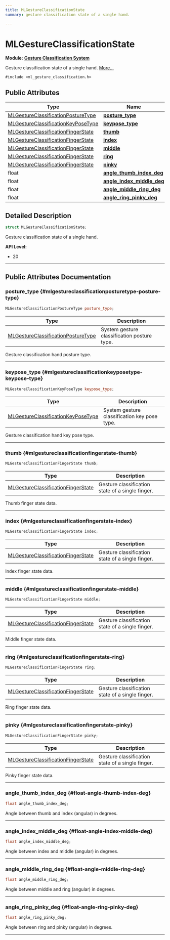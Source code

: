 ```yaml
---
title: MLGestureClassificationState
summary: gesture classification state of a single hand. 

---
```


# MLGestureClassificationState

**Module:** **[Gesture Classification System](/versioned_docs/version-22-Feb-2023/api-ref/api/Modules/group___gesture_classification/group___gesture_classification.md)**



Gesture classification state of a single hand.  [More...](#detailed-description)


`#include <ml_gesture_classification.h>`

## Public Attributes

| Type           | Name           |
| -------------- | -------------- |
| [MLGestureClassificationPostureType](/versioned_docs/version-22-Feb-2023/api-ref/api/Modules/group___gesture_classification/group___gesture_classification.md#enums-mlgestureclassificationposturetype) | **[posture_type](/versioned_docs/version-22-Feb-2023/api-ref/api/Modules/group___gesture_classification/struct_m_l_gesture_classification_state.md#mlgestureclassificationposturetype-posture-type)**  |
| [MLGestureClassificationKeyPoseType](/versioned_docs/version-22-Feb-2023/api-ref/api/Modules/group___gesture_classification/group___gesture_classification.md#enums-mlgestureclassificationkeyposetype) | **[keypose_type](/versioned_docs/version-22-Feb-2023/api-ref/api/Modules/group___gesture_classification/struct_m_l_gesture_classification_state.md#mlgestureclassificationkeyposetype-keypose-type)**  |
| [MLGestureClassificationFingerState](/versioned_docs/version-22-Feb-2023/api-ref/api/Modules/group___gesture_classification/struct_m_l_gesture_classification_finger_state.md) | **[thumb](/versioned_docs/version-22-Feb-2023/api-ref/api/Modules/group___gesture_classification/struct_m_l_gesture_classification_state.md#mlgestureclassificationfingerstate-thumb)**  |
| [MLGestureClassificationFingerState](/versioned_docs/version-22-Feb-2023/api-ref/api/Modules/group___gesture_classification/struct_m_l_gesture_classification_finger_state.md) | **[index](/versioned_docs/version-22-Feb-2023/api-ref/api/Modules/group___gesture_classification/struct_m_l_gesture_classification_state.md#mlgestureclassificationfingerstate-index)**  |
| [MLGestureClassificationFingerState](/versioned_docs/version-22-Feb-2023/api-ref/api/Modules/group___gesture_classification/struct_m_l_gesture_classification_finger_state.md) | **[middle](/versioned_docs/version-22-Feb-2023/api-ref/api/Modules/group___gesture_classification/struct_m_l_gesture_classification_state.md#mlgestureclassificationfingerstate-middle)**  |
| [MLGestureClassificationFingerState](/versioned_docs/version-22-Feb-2023/api-ref/api/Modules/group___gesture_classification/struct_m_l_gesture_classification_finger_state.md) | **[ring](/versioned_docs/version-22-Feb-2023/api-ref/api/Modules/group___gesture_classification/struct_m_l_gesture_classification_state.md#mlgestureclassificationfingerstate-ring)**  |
| [MLGestureClassificationFingerState](/versioned_docs/version-22-Feb-2023/api-ref/api/Modules/group___gesture_classification/struct_m_l_gesture_classification_finger_state.md) | **[pinky](/versioned_docs/version-22-Feb-2023/api-ref/api/Modules/group___gesture_classification/struct_m_l_gesture_classification_state.md#mlgestureclassificationfingerstate-pinky)**  |
| float | **[angle_thumb_index_deg](/versioned_docs/version-22-Feb-2023/api-ref/api/Modules/group___gesture_classification/struct_m_l_gesture_classification_state.md#float-angle-thumb-index-deg)**  |
| float | **[angle_index_middle_deg](/versioned_docs/version-22-Feb-2023/api-ref/api/Modules/group___gesture_classification/struct_m_l_gesture_classification_state.md#float-angle-index-middle-deg)**  |
| float | **[angle_middle_ring_deg](/versioned_docs/version-22-Feb-2023/api-ref/api/Modules/group___gesture_classification/struct_m_l_gesture_classification_state.md#float-angle-middle-ring-deg)**  |
| float | **[angle_ring_pinky_deg](/versioned_docs/version-22-Feb-2023/api-ref/api/Modules/group___gesture_classification/struct_m_l_gesture_classification_state.md#float-angle-ring-pinky-deg)**  |

## Detailed Description

```cpp
struct MLGestureClassificationState;
```

Gesture classification state of a single hand. 




**API Level:**
  * 20 




-----------
## Public Attributes Documentation

### posture_type {#mlgestureclassificationposturetype-posture-type}

```cpp
MLGestureClassificationPostureType posture_type;
```



| Type | Description |
|--|--|
| [MLGestureClassificationPostureType](/versioned_docs/version-22-Feb-2023/api-ref/api/Modules/group___gesture_classification/group___gesture_classification.md#enums-mlgestureclassificationposturetype) | System gesture classification posture type.  |


Gesture classification hand posture type. 





-----------

### keypose_type {#mlgestureclassificationkeyposetype-keypose-type}

```cpp
MLGestureClassificationKeyPoseType keypose_type;
```



| Type | Description |
|--|--|
| [MLGestureClassificationKeyPoseType](/versioned_docs/version-22-Feb-2023/api-ref/api/Modules/group___gesture_classification/group___gesture_classification.md#enums-mlgestureclassificationkeyposetype) | System gesture classification key pose type.  |


Gesture classification hand key pose type. 





-----------

### thumb {#mlgestureclassificationfingerstate-thumb}

```cpp
MLGestureClassificationFingerState thumb;
```



| Type | Description |
|--|--|
| [MLGestureClassificationFingerState](/versioned_docs/version-22-Feb-2023/api-ref/api/Modules/group___gesture_classification/struct_m_l_gesture_classification_finger_state.md) | Gesture classification state of a single finger.  |


Thumb finger state data. 





-----------

### index {#mlgestureclassificationfingerstate-index}

```cpp
MLGestureClassificationFingerState index;
```



| Type | Description |
|--|--|
| [MLGestureClassificationFingerState](/versioned_docs/version-22-Feb-2023/api-ref/api/Modules/group___gesture_classification/struct_m_l_gesture_classification_finger_state.md) | Gesture classification state of a single finger.  |


Index finger state data. 





-----------

### middle {#mlgestureclassificationfingerstate-middle}

```cpp
MLGestureClassificationFingerState middle;
```



| Type | Description |
|--|--|
| [MLGestureClassificationFingerState](/versioned_docs/version-22-Feb-2023/api-ref/api/Modules/group___gesture_classification/struct_m_l_gesture_classification_finger_state.md) | Gesture classification state of a single finger.  |


Middle finger state data. 





-----------

### ring {#mlgestureclassificationfingerstate-ring}

```cpp
MLGestureClassificationFingerState ring;
```



| Type | Description |
|--|--|
| [MLGestureClassificationFingerState](/versioned_docs/version-22-Feb-2023/api-ref/api/Modules/group___gesture_classification/struct_m_l_gesture_classification_finger_state.md) | Gesture classification state of a single finger.  |


Ring finger state data. 





-----------

### pinky {#mlgestureclassificationfingerstate-pinky}

```cpp
MLGestureClassificationFingerState pinky;
```



| Type | Description |
|--|--|
| [MLGestureClassificationFingerState](/versioned_docs/version-22-Feb-2023/api-ref/api/Modules/group___gesture_classification/struct_m_l_gesture_classification_finger_state.md) | Gesture classification state of a single finger.  |


Pinky finger state data. 





-----------

### angle_thumb_index_deg {#float-angle-thumb-index-deg}

```cpp
float angle_thumb_index_deg;
```


Angle between thumb and index (angular) in degrees. 





-----------

### angle_index_middle_deg {#float-angle-index-middle-deg}

```cpp
float angle_index_middle_deg;
```


Angle between index and middle (angular) in degrees. 





-----------

### angle_middle_ring_deg {#float-angle-middle-ring-deg}

```cpp
float angle_middle_ring_deg;
```


Angle between middle and ring (angular) in degrees. 





-----------

### angle_ring_pinky_deg {#float-angle-ring-pinky-deg}

```cpp
float angle_ring_pinky_deg;
```


Angle between ring and pinky (angular) in degrees. 





-----------


